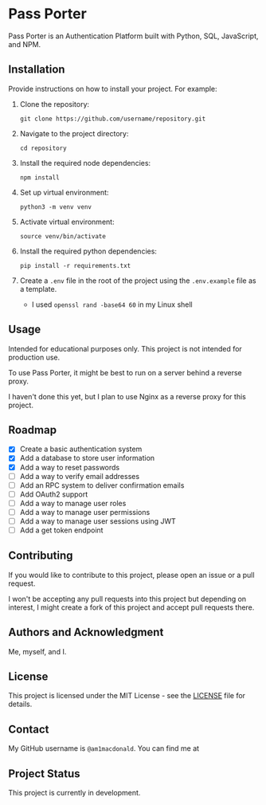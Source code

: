 # Pass Porter

Pass Porter is an Authentication Platform built with Python, SQL, JavaScript, and NPM.

## Installation

Provide instructions on how to install your project. For example:

1. Clone the repository:
    ```
    git clone https://github.com/username/repository.git
    ```

2. Navigate to the project directory:
    ```
    cd repository
    ```

3. Install the required node dependencies:
    ```
    npm install
    ```
4. Set up virtual environment:
    ```
    python3 -m venv venv
    ```
5. Activate virtual environment:
    ```
    source venv/bin/activate
    ```
6. Install the required python dependencies:
    ```
    pip install -r requirements.txt
   ```
7. Create a `.env` file in the root of the project using the `.env.example` file as a template.
   - I used `openssl rand -base64 60` in my Linux shell

## Usage

Intended for educational purposes only. This project is not intended for production use.

To use Pass Porter, it might be best to run on a server behind a reverse proxy.

I haven't done this yet, but I plan to use Nginx as a reverse proxy for this project.

## Roadmap

- [x] Create a basic authentication system
- [x] Add a database to store user information
- [x] Add a way to reset passwords
- [ ] Add a way to verify email addresses
- [ ] Add an RPC system to deliver confirmation emails
- [ ] Add OAuth2 support
- [ ] Add a way to manage user roles
- [ ] Add a way to manage user permissions
- [ ] Add a way to manage user sessions using JWT
- [ ] Add a get token endpoint

## Contributing

If you would like to contribute to this project, please open an issue or a pull request.

I won't be accepting any pull requests into this project but depending on interest, I might create a fork of this
project and accept pull requests there.

## Authors and Acknowledgment

Me, myself, and I.

## License

This project is licensed under the MIT License - see the [LICENSE](LICENSE) file for details.

## Contact

My GitHub username is `@am1macdonald`. You can find me at

## Project Status

This project is currently in development.
